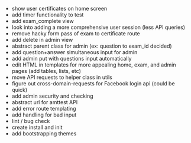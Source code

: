 - show user certificates on home screen
- add timer functionality to test
- add exam_complete view
- look into adding a more comprehensive user session (less API queries)
- remove hacky form pass of exam to certificate route
- add delete in admin view
- abstract parent class for admin (ex: question to exam_id decided)
- add question+answer simultaneous input for admin
- add admin put with questions input automatically
- edit HTML in templates for more appealing home, exam, and admin pages
  (add tables, lists, etc)
- move API requests to helper class in utils
- figure out cross-domain-requests for Facebook login api (could be quick)
- add admin security and checking
- abstract url for amttest API
- add error route templating
- add handling for bad input
- lint / bug check
- create install and init
- add bootstrapping themes
